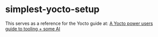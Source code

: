 # simplest-yocto-setup

This serves as a reference for the Yocto guide at: [A Yocto power users guide to tooling + some AI](https://ruvi-d.medium.com/a-yocto-power-users-guide-to-tooling-some-ai-c4e2b6650ac1)

